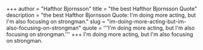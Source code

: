+++
author = "Hafthor Bjornsson"
title = "the best Hafthor Bjornsson Quote"
description = "the best Hafthor Bjornsson Quote: I'm doing more acting, but I'm also focusing on strongman."
slug = "im-doing-more-acting-but-im-also-focusing-on-strongman"
quote = '''I'm doing more acting, but I'm also focusing on strongman.'''
+++
I'm doing more acting, but I'm also focusing on strongman.
